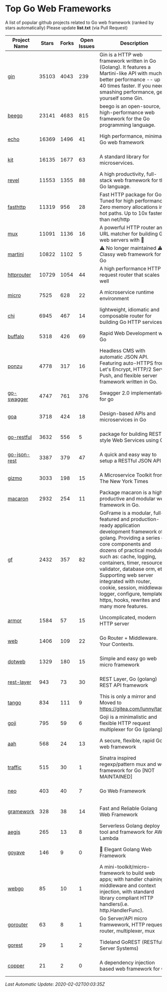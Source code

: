# Top Go Web Frameworks
A list of popular github projects related to Go web framework (ranked by stars automatically)
Please update **list.txt** (via Pull Request)

| Project Name | Stars | Forks | Open Issues | Description | Last Commit |
| ------------ | ----- | ----- | ----------- | ----------- | ----------- |
| [gin](https://github.com/gin-gonic/gin) | 35103 | 4043 | 239 | Gin is a HTTP web framework written in Go (Golang). It features a Martini-like API with much better performance -- up to 40 times faster. If you need smashing performance, get yourself some Gin. | 2020-01-28 10:35:47 |
| [beego](https://github.com/astaxie/beego) | 23141 | 4683 | 815 | beego is an open-source, high-performance web framework for the Go programming language. | 2019-11-29 10:43:02 |
| [echo](https://github.com/labstack/echo) | 16369 | 1496 | 41 | High performance, minimalist Go web framework | 2020-01-29 03:24:22 |
| [kit](https://github.com/go-kit/kit) | 16135 | 1677 | 63 | A standard library for microservices. | 2020-02-01 04:48:07 |
| [revel](https://github.com/revel/revel) | 11553 | 1355 | 88 | A high productivity, full-stack web framework for the Go language. | 2018-10-30 13:23:52 |
| [fasthttp](https://github.com/valyala/fasthttp) | 11319 | 956 | 28 | Fast HTTP package for Go. Tuned for high performance. Zero memory allocations in hot paths. Up to 10x faster than net/http | 2020-01-31 21:21:00 |
| [mux](https://github.com/gorilla/mux) | 11091 | 1136 | 16 | A powerful HTTP router and URL matcher for building Go web servers with 🦍 | 2020-01-12 19:17:43 |
| [martini](https://github.com/go-martini/martini) | 10822 | 1102 | 5 | ⚠️ No longer maintained ⚠️  Classy web framework for Go | 2017-01-21 21:58:54 |
| [httprouter](https://github.com/julienschmidt/httprouter) | 10729 | 1054 | 44 | A high performance HTTP request router that scales well | 2020-01-14 09:48:04 |
| [micro](https://github.com/micro/micro) | 7525 | 628 | 22 | A microservice runtime environment | 2020-02-01 14:05:24 |
| [chi](https://github.com/go-chi/chi) | 6945 | 467 | 14 | lightweight, idiomatic and composable router for building Go HTTP services | 2020-01-22 16:32:13 |
| [buffalo](https://github.com/gobuffalo/buffalo) | 5318 | 426 | 69 | Rapid Web Development w/ Go | 2020-01-19 16:25:02 |
| [ponzu](https://github.com/ponzu-cms/ponzu) | 4778 | 317 | 16 | Headless CMS with automatic JSON API. Featuring auto-HTTPS from Let's Encrypt, HTTP/2 Server Push, and flexible server framework written in Go. | 2020-01-02 00:14:32 |
| [go-swagger](https://github.com/go-swagger/go-swagger) | 4747 | 761 | 376 | Swagger 2.0 implementation for go | 2020-01-27 20:55:02 |
| [goa](https://github.com/goadesign/goa) | 3718 | 424 | 18 | Design-based APIs and microservices in Go | 2020-01-30 06:19:27 |
| [go-restful](https://github.com/emicklei/go-restful) | 3632 | 556 | 5 | package for building REST-style Web Services using Go | 2020-01-12 16:16:05 |
| [go-json-rest](https://github.com/ant0ine/go-json-rest) | 3387 | 379 | 47 | A quick and easy way to setup a RESTful JSON API | 2017-09-13 04:12:08 |
| [gizmo](https://github.com/nytimes/gizmo) | 3033 | 198 | 15 | A Microservice Toolkit from The New York Times | 2019-12-20 17:17:13 |
| [macaron](https://github.com/go-macaron/macaron) | 2932 | 254 | 11 | Package macaron is a high productive and modular web framework in Go. | 2019-10-19 23:13:54 |
| [gf](https://github.com/gogf/gf) | 2432 | 357 | 82 | GoFrame is a modular, full-featured and production-ready application development framework of golang. Providing a series of core components and dozens of practical modules, such as: cache, logging, containers, timer, resource, validator, database orm, etc. Supporting web server integrated with router, cookie, session, middleware, logger, configure, template, https, hooks, rewrites and many more features.  | 2020-02-01 12:14:24 |
| [armor](https://github.com/labstack/armor) | 1584 | 57 | 15 | Uncomplicated, modern HTTP server | 2019-08-03 18:10:09 |
| [web](https://github.com/gocraft/web) | 1406 | 109 | 22 | Go Router + Middleware. Your Contexts. | 2019-02-07 15:06:52 |
| [dotweb](https://github.com/devfeel/dotweb) | 1329 | 180 | 15 | Simple and easy go web micro framework | 2019-12-01 08:01:18 |
| [rest-layer](https://github.com/rs/rest-layer) | 943 | 73 | 30 | REST Layer, Go (golang) REST API framework | 2019-12-05 10:17:11 |
| [tango](https://github.com/lunny/tango) | 834 | 111 | 9 | This is only a mirror and Moved to https://gitea.com/lunny/tango | 2019-05-17 03:31:10 |
| [goji](https://github.com/goji/goji) | 795 | 59 | 6 | Goji is a minimalistic and flexible HTTP request multiplexer for Go (golang) | 2019-01-26 23:58:29 |
| [aah](https://github.com/go-aah/aah) | 568 | 24 | 13 | A secure, flexible, rapid Go web framework | 2019-10-12 08:09:30 |
| [traffic](https://github.com/gravityblast/traffic) | 515 | 30 | 1 | Sinatra inspired regexp/pattern mux and web framework for Go [NOT MAINTAINED] | 2015-11-26 21:31:07 |
| [neo](https://github.com/ivpusic/neo) | 403 | 40 | 7 | Go Web Framework | 2017-08-14 23:54:31 |
| [gramework](https://github.com/gramework/gramework) | 328 | 38 | 14 | Fast and Reliable Golang Web Framework | 2020-01-21 17:51:59 |
| [aegis](https://github.com/tmaiaroto/aegis) | 265 | 13 | 8 | Serverless Golang deploy tool and framework for AWS Lambda | 2019-07-28 17:59:41 |
| [goyave](https://github.com/System-Glitch/goyave) | 146 | 9 | 0 | :pear: Elegant Golang Web Framework | 2020-01-15 09:54:40 |
| [webgo](https://github.com/bnkamalesh/webgo) | 85 | 10 | 1 | A mini-toolkit/micro-framework to build web apps; with handler chaining, middleware and context injection, with standard library compliant HTTP handlers(i.e. http.HandlerFunc). | 2020-01-28 04:26:44 |
| [gorouter](https://github.com/vardius/gorouter) | 63 | 8 | 1 | Go Server/API micro framwework, HTTP request router, multiplexer, mux | 2020-02-01 08:43:24 |
| [gorest](https://github.com/tideland/gorest) | 29 | 1 | 2 | Tideland GoREST (RESTful Server Systems) | 2017-11-10 13:00:37 |
| [copper](https://github.com/tusharsoni/copper) | 21 | 2 | 0 | A dependency injection based web framework for Go | 2019-08-26 23:39:11 |

*Last Automatic Update: 2020-02-02T00:03:35Z*